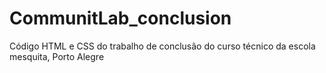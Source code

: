 # CommunitLab_conclusion
Código HTML e CSS do trabalho de conclusão do curso técnico da escola mesquita, Porto Alegre
